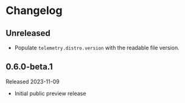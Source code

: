 # Changelog

## Unreleased

* Populate `telemetry.distro.version` with the readable file version.

## 0.6.0-beta.1

Released 2023-11-09

* Initial public preview release

